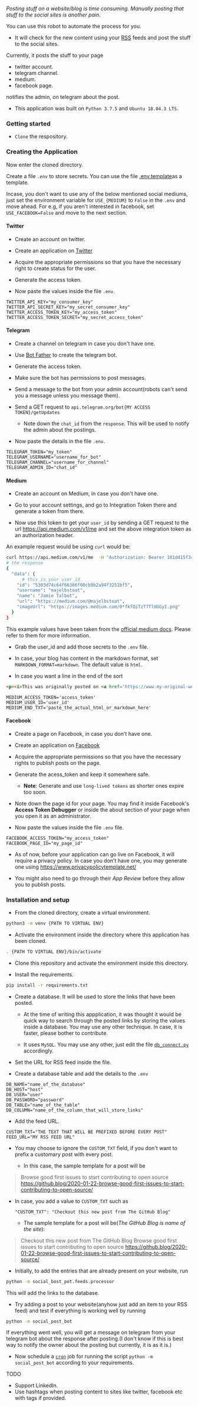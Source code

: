 _Posting stuff on a website/blog is time consuming. Manually posting that stuff to the social sites is another pain._

You can use this robot to automate the process for you.
- It will check for the new content using your [RSS](https://en.wikipedia.org/wiki/RSS) feeds and post the stuff to the social sites.

Currently, it posts the stuff to your page
- twitter account.
- telegram channel.
- medium.
- facebook page.

notifies the admin, on telegram about the post.

- This application was built on `Python 3.7.5` and `Ubuntu 18.04.3 LTS`.

### Getting started

- `Clone` the respository.

### Creating the Application

Now enter the cloned directory.

Create a file `.env` to store secrets. You can use the file [.env.template](./.env.template)as a template.

Incase, you don't want to use any of the below mentioned social mediums, just set the environment variable for `USE_{MEDIUM}` to `False` in the `.env` and move ahead.
For e.g, if you aren't interested in facebook, set `USE_FACEBOOK=False` and move to the next section.

#### Twitter

- Create an account on twitter.

- Create an application on [Twitter](https://developer.twitter.com/apps)

- Acquire the appropriate permissions so that you have the necessary right to create status for the user.

- Generate the access token.

- Now paste the values inside the file `.env`.

```env
TWITTER_API_KEY="my_consumer_key"
TWITTER_API_SECRET_KEY="my_secret_consumer_key"
TWITTER_ACCESS_TOKEN_KEY="my_access_token"
TWITTER_ACCESS_TOKEN_SECRET="my_secret_access_token"
```

#### Telegram

- Create a channel on telegram in case you don't have one.

- Use [Bot Father](https://t.me/botfather) to create the telegram bot.

- Generate the access token.

- Make sure the bot has permissions to post messages.

- Send a message to the bot from your admin account(robots can't send you a message unless you message them).

- Send a GET request to `api.telegram.org/bot{MY ACCESS TOKEN}/getUpdates`

    - Note down the `chat_id` from the `response`. This will be used to notify the admin about the postings.

- Now paste the details in the file `.env`.

```env
TELEGRAM_TOKEN="my_token"
TELEGRAM_USERNAME="username_for_bot"
TELEGRAM_CHANNEL="username_for_channel"
TELEGRAM_ADMIN_ID="chat_id"
```

#### Medium

- Create an account on Medium, in case you don't have one.

- Go to your account settings, and go to Integration Token there and generate a token from there.

- Now use this token to get your `user_id` by sending a GET request to the url https://api.medium.com/v1/me and set the above integration token as an authorization header.

An example request would be using `curl` would be:
```sh
curl https://api.medium.com/v1/me  -H "Authorization: Bearer 181d415f34379af07b2c11d144dfbe35d"
# the response
{
  "data": {
      # this is your user_id
    "id": "5303d74c64f66366f00cb9b2a94f3251bf5",
    "username": "majelbstoat",
    "name": "Jamie Talbot",
    "url": "https://medium.com/@majelbstoat",
    "imageUrl": "https://images.medium.com/0*fkfQiTzT7TlUGGyI.png"
  }
}
```
This example values have been taken from the [official medium docs](https://github.com/Medium/medium-api-docs#getting-the-authenticated-users-details). Please refer to them for more information.

- Grab the user_id and add those secrets to the `.env` file.

- In case, your blog has content in the markdown format, set `MARKDOWN_FORMAT=markdown`. The default value is `html`.

- In case you want a line in the end of the sort
```html
<p><i>This was originally posted on <a href='https://www.my-original-website.com' rel='canonical'>MySite</a>.</i></p>'
```
```env
MEDIUM_ACCESS_TOKEN='access_token'
MEDIUM_USER_ID='user_id'
MEDIUM_END_TXT='paste_the_actual_html_or_markdown_here'
```


#### Facebook

- Create a page on Facebook, in case you don't have one.

- Create an application on [Facebook](https://developers.facebook.com/tools/explorer/)

- Acquire the appropriate permissions so that you have the necessary rights to publish posts on the page.

- Generate the acess_token and keep it somewhere safe.
    - **Note**: Generate and use `long-lived tokens` as shorter ones expire too soon.

- Note down the page id for your page. You may find it inside Facebook's **Access Token Debugger** or inside the about section of your page when you open it as an administrator.

- Now paste the values inside the file `.env` file.

```env
FACEBOOK_ACCESS_TOKEN="my_access_token"
FACEBOOK_PAGE_ID="my_page_id"
```

- As of now, before your application can go live on Facebook, it will require a privacy policy. In case you don't have one, you may generate one using https://www.privacypolicytemplate.net/

- You might also need to go through their *App Review* before they allow you to publish posts.


### Installation and setup

- From the cloned directory, create a virtual environment.
```sh
python3 -m venv {PATH TO VIRTUAL ENV}
```

- Activate the environment inside the directory where this application has been cloned.
```sh
. {PATH TO VIRTUAL ENV}/bin/activate
```

- Clone this repository and activate the environment inside this directory.

- Install the requirements.
```sh
pip install -r requirements.txt
```

- Create a database. It will be used to store the links that have been posted.
    - At the time of writing this appplication, it was thought it would be quick way to search through the posted links by storing the values inside a database. You may use any other technique.
    In case, it is faster, please bother to contribute.

    - It uses `MySQL`. You may use any other, just edit the file [`db_connect.py`](./social_post_bot/db_connect.py)
    accordingly.

- Set the URL for RSS feed inside the file.

- Create a database table and add the details to the `.env`

```env
DB_NAME="name_of_the_database"
DB_HOST="host"
DB_USER="user"
DB_PASSWORD="password"
DB_TABLE="name_of_the_table"
DB_COLUMN="name_of_the_column_that_will_store_links"
```

- Add the feed URL.

```env
CUSTOM_TXT="THE TEXT THAT WILL BE PREFIXED BEFORE EVERY POST"
FEED_URL="MY RSS FEED URL"
```

- You may choose to ignore the `CUSTOM_TXT` field, if you don't want to prefix a customary post with every post.

    - In this case, the sample template for a post will be

> Browse good first issues to start contributing to open source
https://github.blog/2020-01-22-browse-good-first-issues-to-start-contributing-to-open-source/

- In case, you add a value to `CUSTOM_TXT` such as
    ```
    "CUSTOM_TXT": "Checkout this new post from The GitHub Blog"
    ```
    - The sample template for a post will be(*The GitHub Blog is name of the site*):

> Checkout this new post from The GitHub Blog
Browse good first issues to start contributing to open source
https://github.blog/2020-01-22-browse-good-first-issues-to-start-contributing-to-open-source/

- Initially, to add the entries that are already present on your website, run
```sh
python -m social_bost_pot.feeds.processor
```
This will add the links to the database.

- Try adding a post to your website(anyhow just add an item to your RSS feed) and test if everything is working well by running
```sh
python -m social_post_bot
```
If everything went well, you will get a message on telegram from your telegram bot about the response after posting.(I don't know if this is best way to notify the owner about the posting but currently, it is as it is.)

- Now schedule a [`cron`](https://en.wikipedia.org/wiki/Cron) job for running the script `python -m social_post_bot` according to your requirements.

TODO
- Support LinkedIn.
- Use hashtags when posting content to sites like twitter, facebook etc with tags if provided.
